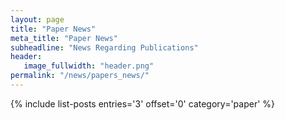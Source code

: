 ```yaml
---
layout: page
title: "Paper News"
meta_title: "Paper News"
subheadline: "News Regarding Publications"
header:
   image_fullwidth: "header.png"
permalink: "/news/papers_news/"
---
```

{% include list-posts entries='3' offset='0' category='paper' %}

